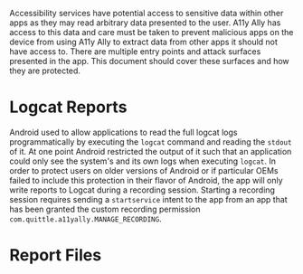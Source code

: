 Accessibility services have potential access to sensitive data within other apps as they may read
arbitrary data presented to the user. A11y Ally has access to this data and care must be taken to
prevent malicious apps on the device from using A11y Ally to extract data from other apps it should
not have access to. There are multiple entry points and attack surfaces presented in the app. This
document should cover these surfaces and how they are protected.

# Logcat Reports

Android used to allow applications to read the full logcat logs programmatically by executing the
`logcat` command and reading the `stdout` of it. At one point Android restricted the output of it
such that an application could only see the system's and its own logs when executing `logcat`. In
order to protect users on older versions of Android or if particular OEMs failed to include this
protection in their flavor of Android, the app will only write reports to Logcat during a recording
session. Starting a recording session requires sending a `startservice` intent to the app from
an app that has been granted the custom recording permission
`com.quittle.a11yally.MANAGE_RECORDING`.

# Report Files
